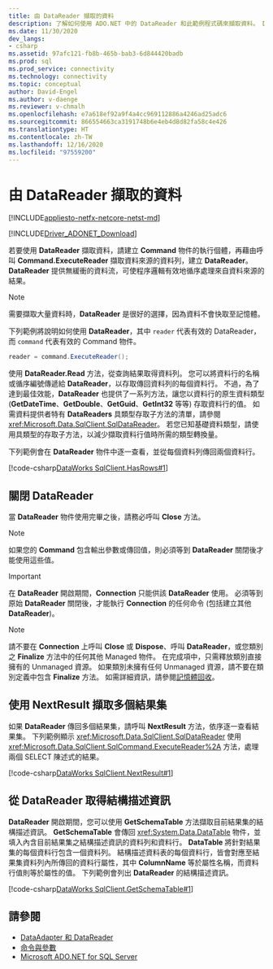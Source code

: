 ```yaml
---
title: 由 DataReader 擷取的資料
description: 了解如何使用 ADO.NET 中的 DataReader 和此範例程式碼來擷取資料。 DataReader 提供無緩衝的資料流。
ms.date: 11/30/2020
dev_langs:
- csharp
ms.assetid: 97afc121-fb8b-465b-bab3-6d844420badb
ms.prod: sql
ms.prod_service: connectivity
ms.technology: connectivity
ms.topic: conceptual
author: David-Engel
ms.author: v-daenge
ms.reviewer: v-chmalh
ms.openlocfilehash: e7a618ef92a9f4a4cc969112886a4246ad25adc6
ms.sourcegitcommit: 866554663ca3191748b6e4eb4d8d82fa58c4e426
ms.translationtype: HT
ms.contentlocale: zh-TW
ms.lasthandoff: 12/16/2020
ms.locfileid: "97559200"
---
```

# <a name="retrieve-data-by-a-datareader"></a>由 DataReader 擷取的資料

[!INCLUDE[appliesto-netfx-netcore-netst-md](../../includes/appliesto-netfx-netcore-netst-md.md)]

[!INCLUDE[Driver_ADONET_Download](../../includes/driver_adonet_download.md)]

若要使用 **DataReader** 擷取資料，請建立 **Command** 物件的執行個體，再藉由呼叫 **Command.ExecuteReader** 擷取資料來源的資料列，建立 **DataReader**。 **DataReader** 提供無緩衝的資料流，可使程序邏輯有效地循序處理來自資料來源的結果。

> [!NOTE]
> 需要擷取大量資料時，**DataReader** 是很好的選擇，因為資料不會快取至記憶體。

下列範例將說明如何使用 **DataReader**，其中 `reader` 代表有效的 DataReader，而 `command` 代表有效的 Command 物件。  

```csharp
reader = command.ExecuteReader();  
```

使用 **DataReader.Read** 方法，從查詢結果取得資料列。 您可以將資料行的名稱或循序編號傳遞給 **DataReader**，以存取傳回資料列的每個資料行。 不過，為了達到最佳效能，**DataReader** 也提供了一系列方法，讓您以資料行的原生資料類型 (**GetDateTime**、**GetDouble**、**GetGuid**、**GetInt32** 等等) 存取資料行的值。 如需資料提供者特有 **DataReaders** 具類型存取子方法的清單，請參閱 <xref:Microsoft.Data.SqlClient.SqlDataReader>。 若您已知基礎資料類型，請使用具類型的存取子方法，以減少擷取資料行值時所需的類型轉換量。  

下列範例會在 **DataReader** 物件中逐一查看，並從每個資料列傳回兩個資料行。  

[!code-csharp[DataWorks SqlClient.HasRows#1](~/../sqlclient/doc/samples/SqlDataReader_HasRows.cs#1)]

## <a name="closing-the-datareader"></a>關閉 DataReader  

當 **DataReader** 物件使用完畢之後，請務必呼叫 **Close** 方法。

> [!NOTE]
> 如果您的 **Command** 包含輸出參數或傳回值，則必須等到 **DataReader** 關閉後才能使用這些值。  

> [!IMPORTANT]
> 在 **DataReader** 開啟期間，**Connection** 只能供該 **DataReader** 使用。 必須等到原始 **DataReader** 關閉後，才能執行 **Connection** 的任何命令 (包括建立其他 **DataReader**)。  

> [!NOTE]
> 請不要在 **Connection** 上呼叫 **Close** 或 **Dispose**、呼叫 **DataReader**，或您類別之 **Finalize** 方法中的任何其他 Managed 物件。 在完成項中，只需釋放類別直接擁有的 Unmanaged 資源。 如果類別未擁有任何 Unmanaged 資源，請不要在類別定義中包含 **Finalize** 方法。 如需詳細資訊，請參閱[記憶體回收](/dotnet/standard/garbage-collection/index)。
 
## <a name="retrieve-multiple-result-sets-using-nextresult"></a>使用 NextResult 擷取多個結果集

如果 **DataReader** 傳回多個結果集，請呼叫 **NextResult** 方法，依序逐一查看結果集。 下列範例顯示 <xref:Microsoft.Data.SqlClient.SqlDataReader> 使用 <xref:Microsoft.Data.SqlClient.SqlCommand.ExecuteReader%2A> 方法，處理兩個 SELECT 陳述式的結果。  

[!code-csharp[DataWorks SqlClient.NextResult#1](~/../sqlclient/doc/samples/SqlDataReader_NextResult.cs#1)]

## <a name="get-schema-information-from-the-datareader"></a>從 DataReader 取得結構描述資訊  

**DataReader** 開啟期間，您可以使用 **GetSchemaTable** 方法擷取目前結果集的結構描述資訊。 **GetSchemaTable** 會傳回 <xref:System.Data.DataTable> 物件，並填入內含目前結果集之結構描述資訊的資料列和資料行。 **DataTable** 將針對結果集的每個資料行包含一個資料列。 結構描述資料表的每個資料行，皆會對應至結果集資料列內所傳回的資料行屬性，其中 **ColumnName** 等於屬性名稱，而資料行值則等於屬性的值。 下列範例會列出 **DataReader** 的結構描述資訊。  

[!code-csharp[DataWorks SqlClient.GetSchemaTable#1](~/../sqlclient/doc/samples/SqlDataReader_GetSchemaTable.cs#1)]

## <a name="see-also"></a>請參閱

- [DataAdapter 和 DataReader](dataadapters-datareaders.md)
- [命令與參數](commands-parameters.md)
- [Microsoft ADO.NET for SQL Server](microsoft-ado-net-sql-server.md)
